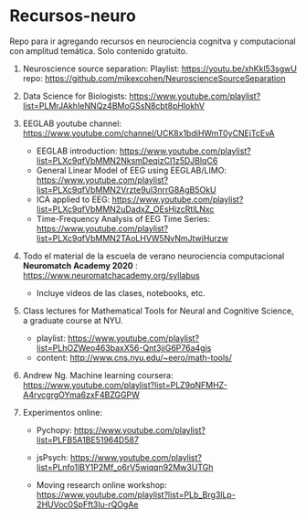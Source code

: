 # Recursos-neuro
Repo para ir agregando recursos en neurociencia cognitva y computacional con amplitud temática.
Solo contenido gratuito.


1. Neuroscience source separation: 
Playlist: https://youtu.be/xhKkl53sgwU
repo: https://github.com/mikexcohen/NeuroscienceSourceSeparation

2. Data Science for Biologists: https://www.youtube.com/playlist?list=PLMrJAkhIeNNQz4BMoGSsN8cbt8pHlokhV

3. EEGLAB youtube channel: https://www.youtube.com/channel/UCK8x1bdiHWmT0yCNEjTcEvA
    * EEGLAB introduction: https://www.youtube.com/playlist?list=PLXc9qfVbMMN2NksmDeqizCI1z5DJBlqC6
    * General Linear Model of EEG using EEGLAB/LIMO: https://www.youtube.com/playlist?list=PLXc9qfVbMMN2Vrzte9ul3nrrG8AgB5OkU
    * ICA applied to EEG: https://www.youtube.com/playlist?list=PLXc9qfVbMMN2uDadxZ_OEsHjzcRtlLNxc
    * Time-Frequency Analysis of EEG Time Series: https://www.youtube.com/playlist?list=PLXc9qfVbMMN2TAoLHVW5NvNmJtwiHurzw
    
4. Todo el material de la escuela de verano neurociencia computacional **Neuromatch Academy 2020** : https://www.neuromatchacademy.org/syllabus
    * Incluye videos de las clases, notebooks, etc.
    
5. Class lectures for Mathematical Tools for Neural and Cognitive Science, a graduate course at NYU.  
    * playlist: https://www.youtube.com/playlist?list=PLhOZWeo463baxX56-Qnt3jiG6P76a4gis
    * content: http://www.cns.nyu.edu/~eero/math-tools/
    
6. Andrew Ng. Machine learning coursera: https://www.youtube.com/playlist?list=PLZ9qNFMHZ-A4rycgrgOYma6zxF4BZGGPW

7. Experimentos online:

    * Pychopy: https://www.youtube.com/playlist?list=PLFB5A1BE51964D587

    * jsPsych: https://www.youtube.com/playlist?list=PLnfo1lBY1P2Mf_o6rV5wiqqn92Mw3UTGh 
 
    * Moving research online workshop: https://www.youtube.com/playlist?list=PLb_Brg3lLp-2HUVoc0SpFft3lu-rQOgAe
